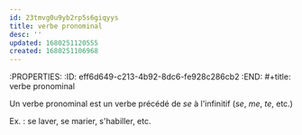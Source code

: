 ```yaml
---
id: 23tmvg0u9yb2rp5s6giqyys
title: verbe pronominal
desc: ''
updated: 1680251120555
created: 1680251106968
---
```


:PROPERTIES:
:ID:       eff6d649-c213-4b92-8dc6-fe928c286cb2
:END:
#+title: verbe pronominal

Un verbe pronominal est un verbe précédé de *se* à l'infinitif (*se*, *me*, *te*, etc.)

Ex. : se laver, se marier, s'habiller, etc.